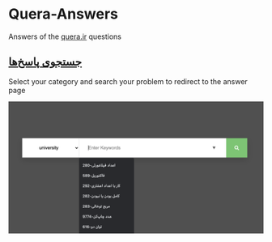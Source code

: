 # Quera-Answers

Answers of the  [quera.ir](https://quera.ir/) questions

## [جستجوی پاسخ‌ها](https://kasrazarei39.github.io/Quera-Answers/search)

Select your category and search your problem to redirect to the answer page

![github-octocat](https://github.com/kasrazarei39/Quera-Answers/blob/main/search/pic1.png)
